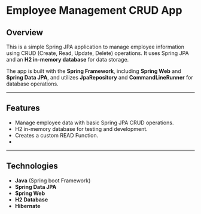 # Employee Management CRUD App

## Overview
This is a simple Spring JPA application to manage employee information using CRUD (Create, Read, Update, Delete) operations. It uses Spring JPA and an **H2 in-memory database**  for data storage.

The app is built with the **Spring Framework**, including **Spring Web** and **Spring Data JPA**, and utilizes **JpaRepository** and **CommandLineRunner** for database operations.

---

## Features
- Manage employee data with basic Spring JPA CRUD operations.
- H2 in-memory database for testing and development.
- Creates a custom READ Function.
- 
---

## Technologies
- **Java** (Spring boot Framework)
- **Spring Data JPA**
- **Spring Web**
- **H2 Database**
- **Hibernate**
